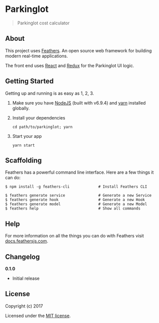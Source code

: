 # Parkinglot

> Parkinglot cost calculator

## About

This project uses [Feathers](http://feathersjs.com). An open source web framework for building modern real-time applications.

The front end uses [React](https://facebook.github.io/react/) and [Redux](http://redux.js.org/) for the Parkinglot UI logic.

## Getting Started

Getting up and running is as easy as 1, 2, 3.

1. Make sure you have [NodeJS](https://nodejs.org/) (built with v6.9.4) and [yarn](https://github.com/yarnpkg/yarn) installed globally.
2. Install your dependencies

    ```
    cd path/to/parkinglot; yarn
    ```

3. Start your app

    ```
    yarn start
    ```

## Scaffolding

Feathers has a powerful command line interface. Here are a few things it can do:

```
$ npm install -g feathers-cli             # Install Feathers CLI

$ feathers generate service               # Generate a new Service
$ feathers generate hook                  # Generate a new Hook
$ feathers generate model                 # Generate a new Model
$ feathers help                           # Show all commands
```

## Help

For more information on all the things you can do with Feathers visit [docs.feathersjs.com](http://docs.feathersjs.com).

## Changelog

__0.1.0__

- Initial release

## License

Copyright (c) 2017

Licensed under the [MIT license](LICENSE).
